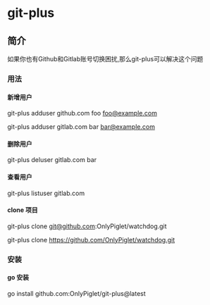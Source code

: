 # git-plus

## 简介

如果你也有Github和Gitlab账号切换困扰,那么git-plus可以解决这个问题

### 用法

#### 新增用户

git-plus adduser github.com foo foo@example.com

git-plus adduser gitlab.com bar bar@example.com

#### 删除用户

git-plus deluser gitlab.com bar

#### 查看用户

git-plus listuser gitlab.com

#### clone 项目

git-plus clone git@github.com:OnlyPiglet/watchdog.git

git-plus clone https://github.com/OnlyPiglet/watchdog.git


### 安装

#### go 安装
go install github.com:OnlyPiglet/git-plus@latest